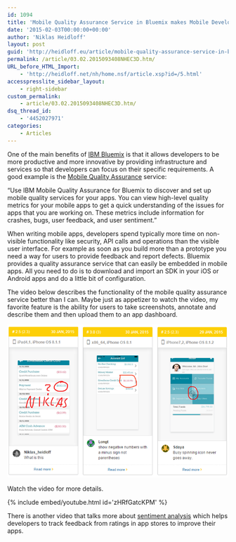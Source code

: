 ```yaml
---
id: 1094
title: 'Mobile Quality Assurance Service in Bluemix makes Mobile Developers more productive'
date: '2015-02-03T00:00:00+00:00'
author: 'Niklas Heidloff'
layout: post
guid: 'http://heidloff.eu/article/mobile-quality-assurance-service-in-bluemix-makes-mobile-developers-more-productive/'
permalink: /article/03.02.2015093408NHEC3D.htm/
URL_before_HTML_Import:
    - 'http://heidloff.net/nh/home.nsf/article.xsp?id=/5.html'
accesspresslite_sidebar_layout:
    - right-sidebar
custom_permalink:
    - article/03.02.2015093408NHEC3D.htm/
dsq_thread_id:
    - '4452027971'
categories:
    - Articles
---
```


 One of the main benefits of [IBM Bluemix](http://bluemix.net/) is that it allows developers to be more productive and more innovative by providing infrastructure and services so that developers can focus on their specific requirements. A good example is the [Mobile Quality Assurance](https://www.ng.bluemix.net/docs/#services/MobileQualityAssurance/index.html#MobileQualityAssurance) service:

 “Use IBM Mobile Quality Assurance for Bluemix to discover and set up mobile quality services for your apps. You can view high-level quality metrics for your mobile apps to get a quick understanding of the issues for apps that you are working on. These metrics include information for crashes, bugs, user feedback, and user sentiment.”

 When writing mobile apps, developers spend typically more time on non-visible functionality like security, API calls and operations than the visible user interface. For example as soon as you build more than a prototype you need a way for users to provide feedback and report defects. Bluemix provides a quality assurance service that can easily be embedded in mobile apps. All you need to do is to download and import an SDK in your iOS or Android apps and do a little bit of configuration.

 The video below describes the functionality of the mobile quality assurance service better than I can. Maybe just as appetizer to watch the video, my favorite feature is the ability for users to take screenshots, annotate and describe them and then upload them to an app dashboard.

![image](/assets/img/2015/02/bluemixquality.png)

 Watch the video for more details.

{% include embed/youtube.html id='zHRfGatcKPM' %}

 There is another video that talks more about [sentiment analysis](https://www.youtube.com/watch?v=uhkqb8BIn6k) which helps developers to track feedback from ratings in app stores to improve their apps.